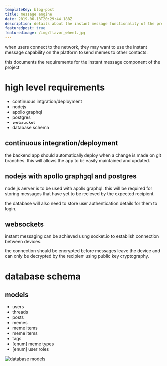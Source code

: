 ```yaml
---
templateKey: blog-post
title: message engine
date: 2019-06-13T20:29:44.188Z
description: details about the instant message functionality of the project
featuredpost: true
featuredimage: /img/flavor_wheel.jpg
---
```

when users connect to the network, they may want to use the instant message capability on the platform to send memes to other contacts.

this documents the requirements for the instant message component of the project

# high level requirements

* continuous intgration/deployment
* nodejs
* apollo graphql
* postgres
* websocket
* database schema

## continuous integration/deployment

the backend app should automatically deploy when a change is made on git branches. this will allows the app to be easily maintained and updated.

## nodejs with apollo graphgql and postgres

node js aerver is to be used with apollo graphql. this will be required for storing messages that have yet to be recieved by the expected recipient.

the database will also need to store user authentication details for them to login.

## websockets

instant messaging can be achieved using socket.io to establish connection between devices.

the connection should be encrypted before messages leave the device and can only be decrypted by the recipient using public key cryptography.

# database schema

## models

* users
* threads
* posts
* memes
* meme items
* meme items
* tags
* [enum] meme types
* [enum] user roles

![database models](/img/glitr-database-models.jpeg "database models")
